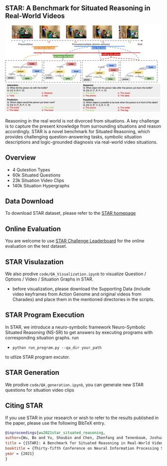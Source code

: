 
## STAR: A Benchmark for Situated Reasoning in Real-World Videos

<div align="center">
<img src="img/NeurIPS2021_star_teaser.png" width="800" >
</div>

Reasoning in the real world is not divorced from situations. A key challenge is to capture the present knowledge from surrounding situations and reason accordingly. STAR is a novel benchmark for Situated Reasoning, which provides challenging question-answering tasks, symbolic situation descriptions and logic-grounded diagnosis via real-world video situations.

## Overview

* 4 Qutestion Types
* 60k Situated Questions
* 23k Situation Video Clips
* 140k Situation Hypergraphs

## Data Download

To download STAR dataset, please refer to the [STAR homepage](http://star.csail.mit.edu) 

## Online Evaluation

You are welcome to use [STAR Challenge Leaderboard](https://eval.ai/web/challenges/challenge-page/1325/overview) for the online evaluation on the test dataset.

## STAR Visulazation

We also prodive `code/QA_Visualization.ipynb` to visualize Question / Options / Video / Situation Graphs in STAR.
 * before visualization, please download the Supporting Data (include video keyframes from Action Genome and original videos from Charades) and place them in the mentioned directories in the scripts.

## STAR Program Execution

In STAR, we introduce a neuro-symbolic framework Neuro-Symbolic Situated Reasoning (NS-SR) to get answers by executing programs with corresponding situation graphs.
run

 * `python run_program.py --qa_dir your_path`

to utlize STAR program excutor.

## STAR Generation

We prodive `code/QA_generation.ipynb`, you can generate new STAR questions for situation video clips

## Citing STAR

If you use STAR in your research or wish to refer to the results published in the paper, please use the following BibTeX entry.

```BibTeX
@inproceedings{wu2021star_situated_reasoning,
author={Wu, Bo and Yu, Shoubin and Chen, Zhenfang and Tenenbaum, Joshua B and Gan, Chuang},
title = {{STAR}: A Benchmark for Situated Reasoning in Real-World Videos},
booktitle = {Thirty-fifth Conference on Neural Information Processing Systems (NeurIPS)},
year = {2021}
}
```






